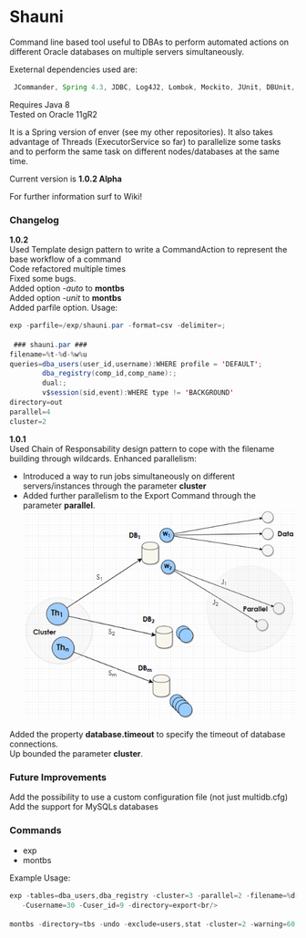 # **Shauni**
Command line based tool useful to DBAs to perform automated actions on different Oracle databases on multiple servers simultaneously.

Exeternal dependencies used are:  
```java
 JCommander, Spring 4.3, JDBC, Log4J2, Lombok, Mockito, JUnit, DBUnit, Apache Derby, Hibernate 5
```
Requires Java 8  
Tested on Oracle 11gR2  

It is a Spring version of enver (see my other repositories).  It also takes advantage of Threads (ExecutorService so far) to parallelize some tasks and to perform the same task on different nodes/databases at the same time.  

Current version is **1.0.2 Alpha**  

For further information surf to Wiki!

### **Changelog**  
**1.0.2**  
 Used Template design pattern to write a CommandAction to represent the base workflow of a command    
 Code refactored multiple times  
 Fixed some bugs.  
 Added option _-auto_ to **montbs**  
 Added option _-unit_ to **montbs**  
 Added parfile option. Usage:  
```java
exp -parfile=/exp/shauni.par -format=csv -delimiter=;
 
 ### shauni.par ###
filename=%t-%d-%w%u
queries=dba_users(user_id,username):WHERE profile = 'DEFAULT';
        dba_registry(comp_id,comp_name):;
        dual:;
        v$session(sid,event):WHERE type != 'BACKGROUND'
directory=out
parallel=4
cluster=2
```
 
**1.0.1**  
 Used Chain of Responsability design pattern to cope with the filename building through wildcards. 
 Enhanced parallelism:
 * Introduced a way to run jobs simultaneously on different servers/instances through the parameter **cluster**
 * Added further parallelism to the Export Command through the parameter **parallel**. 
 ![exp-shauni-diagram](https://github.com/Shaunyl/shauni/blob/master/exp-shauni.PNG)
 
 Added the property **database.timeout** to specify the timeout of database connections.<br/>
 Up bounded the parameter **cluster**.<br/>
 
### **Future Improvements**<br/>
Add the possibility to use a custom configuration file (not just multidb.cfg)<br/>
Add the support for MySQLs databases<br/>

### **Commands**  
* exp
* montbs
  
Example Usage:<br/>
```java
exp -tables=dba_users,dba_registry -cluster=3 -parallel=2 -filename=%d-%t_[%n-%w%u] \  
   -Cusername=30 -Cuser_id=9 -directory=export<br/>
   
montbs -directory=tbs -undo -exclude=users,stat -cluster=2 -warning=60 -auto
```
